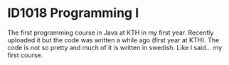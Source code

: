 # ID1018 Programming I
The first programming course in Java at KTH in my first year. Recently uploaded it but the code was written a while ago
(first year at KTH). The code is not so pretty and much of it is written in swedish. Like I said... my first course.
